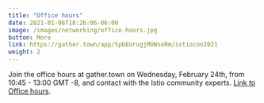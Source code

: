 ```yaml
---
title: "Office hours"
date: 2021-01-06T18:26:06-06:00
image: /images/networking/office-hours.jpg
button: More
link: https://gather.town/app/5pbEUrugjMUWseRm/istiocon2021
weight: 2
---
```


Join the office hours at gather.town on Wednesday, February 24th, from 10:45 - 13:00 GMT -8, and contact with the Istio community experts. [Link to Office hours](https://gather.town/app/5pbEUrugjMUWseRm/istiocon2021).